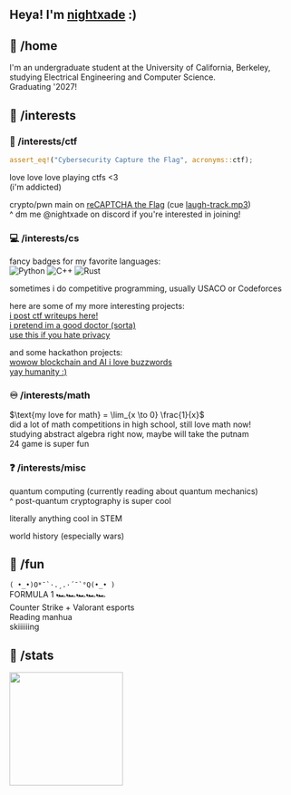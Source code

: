 ## Heya! I'm [nightxade](https://nightxade.github.io/ctf-writeups/) :)

## 📂 /home

I'm an undergraduate student at the University of California, Berkeley, studying Electrical Engineering and Computer Science.  
Graduating '2027!  

## 📂 /interests

### 🚩 /interests/ctf
```rs
assert_eq!("Cybersecurity Capture the Flag", acronyms::ctf);
```
love love love playing ctfs <3  
(i'm addicted)  

crypto/pwn main on [reCAPTCHA the Flag](https://recaptcha.team/) (cue [laugh-track.mp3](https://github.com/Nightxade/nightxade/edit/main/src/laugh-track.mp3))  
^ dm me @nightxade on discord if you're interested in joining!  

### 💻 /interests/cs
fancy badges for my favorite languages:  
![Python](https://img.shields.io/badge/Python-3670A0?style=flat-square&logo=Python&logoColor=white)
![C++](https://img.shields.io/badge/C++-%2300599C.svg?style=flat-square&logo=c%2B%2B&logoColor=white)
![Rust](https://img.shields.io/badge/Rust-%23000000.svg?style=flat-square&logo=rust&logoColor=white)  

sometimes i do competitive programming, usually USACO or Codeforces  

here are some of my more interesting projects:  
[i post ctf writeups here!](https://nightxade.github.io/ctf-writeups/writeups)  
[i pretend im a good doctor (sorta)](https://github.com/Nightxade/FederatedLearningHeartDisease)  
[use this if you hate privacy](https://github.com/Nightxade/sha0)

and some hackathon projects:  
[wowow blockchain and AI i love buzzwords](https://github.com/Nightxade/flare-gcp-hackathon-2025)  
[yay humanity :)](https://github.com/Nightxade/hack-for-humanity-2025)  

### ♾️ /interests/math
$\text{my love for math} = \lim_{x \to 0} \frac{1}{x}$  
did a lot of math competitions in high school, still love math now!  
studying abstract algebra right now, maybe will take the putnam  
24 game is super fun  

### ❓ /interests/misc
quantum computing (currently reading about quantum mechanics)  
^ post-quantum cryptography is super cool  

literally anything cool in STEM  

world history (especially wars)  

## 📂 /fun
``( •_•)O*¯`·.¸.·´¯`°Q(•_• )``  
FORMULA 1 🏎️🏎️🏎️🏎️🏎️  
Counter Strike + Valorant esports  
Reading manhua  
skiiiiiing  

## 📂 /stats
<a href="https://github.com/anuraghazra/github-readme-stats">
  <img height=200 align="center" src="https://github-readme-stats.vercel.app/api?username=nightxade&theme=nightowl" />
</a>
<a href="https://github.com/anuraghazra/github-readme-stats>
  <img height=200 align="center" src="https://github-readme-stats.vercel.app/api/top-langs/?username=nightxade&theme=nightowl" />
</a>
